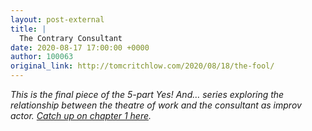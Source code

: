 ```yaml
---
layout: post-external
title: |
  The Contrary Consultant
date: 2020-08-17 17:00:00 +0000
author: 100063
original_link: http://tomcritchlow.com/2020/08/18/the-fool/
---
```


_This is the final piece of the 5-part Yes! And… series exploring the relationship between the theatre of work and the consultant as improv actor. [Catch up on chapter 1 here](https://tomcritchlow.com/2019/11/18/yes-and/)._
